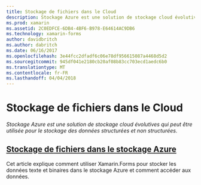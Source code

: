 ```yaml
---
title: Stockage de fichiers dans le Cloud
description: Stockage Azure est une solution de stockage cloud évolutives qui peut être utilisée pour le stockage des données structurées et non structurées.
ms.prod: xamarin
ms.assetid: 2C0EDFCE-6DB4-4BF6-B978-E64614AC9DB6
ms.technology: xamarin-forms
author: davidbritch
ms.author: dabritch
ms.date: 06/16/2017
ms.openlocfilehash: 3e44fcc2dfadf6c06e78df956615087a4468d5d2
ms.sourcegitcommit: 945df041e2180cb20af08b83cc703ecd1aedc6b0
ms.translationtype: MT
ms.contentlocale: fr-FR
ms.lasthandoff: 04/04/2018
---
```

# <a name="storing-files-in-the-cloud"></a>Stockage de fichiers dans le Cloud

_Stockage Azure est une solution de stockage cloud évolutives qui peut être utilisée pour le stockage des données structurées et non structurées._

## <a name="storing-files-in-azure-storageazure-storagemd"></a>[Stockage de fichiers dans le stockage Azure](azure-storage.md)

Cet article explique comment utiliser Xamarin.Forms pour stocker les données texte et binaires dans le stockage Azure et comment accéder aux données.

